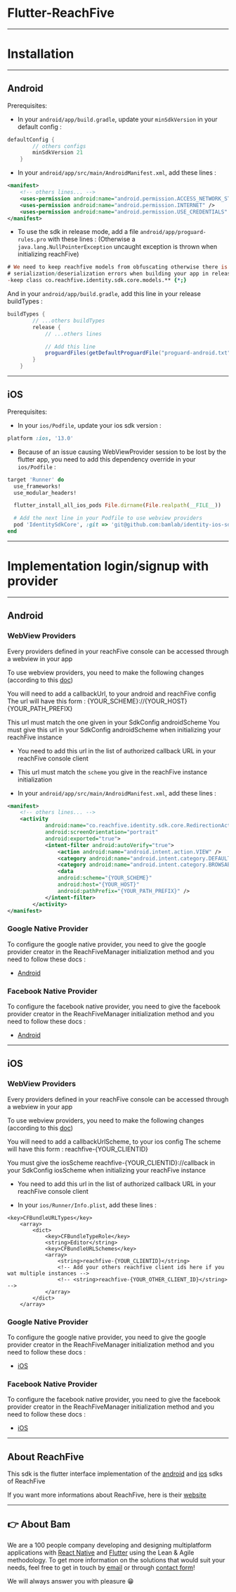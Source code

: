 # Flutter-ReachFive

---

# Installation

---

## Android

Prerequisites:

- In your `android/app/build.gradle`, update your `minSdkVersion` in your default config :

```gradle
defaultConfig {
        // others configs
        minSdkVersion 21
    }
```

- In your `android/app/src/main/AndroidManifest.xml`, add these lines :

```xml
<manifest>
    <!-- others lines... -->
    <uses-permission android:name="android.permission.ACCESS_NETWORK_STATE"/>
    <uses-permission android:name="android.permission.INTERNET" />
    <uses-permission android:name="android.permission.USE_CREDENTIALS" />
</manifest>
```

- To use the sdk in release mode, add a file `android/app/proguard-rules.pro` with these lines :
  (Otherwise a `java.lang.NullPointerException` uncaught exception is thrown when initializing reachFive)

```pro
# We need to keep reachfive models from obfuscating otherwise there is
# serialization/deserialization errors when building your app in release mode
-keep class co.reachfive.identity.sdk.core.models.** {*;}
```

And in your `android/app/build.gradle`, add this line in your release buildTypes :

```gradle
buildTypes {
        // ...others buildTypes
        release {
            // ...others lines

            // Add this line
            proguardFiles(getDefaultProguardFile("proguard-android.txt"), "proguard-rules.pro")
        }
    }
```

---

## iOS

Prerequisites:

- In your `ios/Podfile`, update your ios sdk version :

```rb
platform :ios, '13.0'
```

- Because of an issue causing WebViewProvider session to be lost by the flutter app, you need to add this dependency override in your `ios/Podfile` :

```rb
target 'Runner' do
  use_frameworks!
  use_modular_headers!

  flutter_install_all_ios_pods File.dirname(File.realpath(__FILE__))

  # Add the next line in your Podfile to use webview providers
  pod 'IdentitySdkCore', :git => 'git@github.com:bamlab/identity-ios-sdk.git', :tag => '6.1.0.fork'
end
```

---

# Implementation login/signup with provider

---

## Android

### WebView Providers

Every providers defined in your reachFive console can be accessed through a webview in your app

To use webview providers, you need to make the following changes (according to this [doc](https://developer.reachfive.com/sdk-android/8.0.1/guides/web-based-flows.html))

You will need to add a callbackUrl, to your android and reachFive config
The url will have this form : {YOUR_SCHEME}://{YOUR_HOST}{YOUR_PATH_PREFIX}

This url must match the one given in your SdkConfig androidScheme
You must give this url in your SdkConfig androidScheme when initializing your reachFive instance

- You need to add this url in the list of authorized callback URL in your reachFive console client

- This url must match the `scheme` you give in the reachFive instance initialization

- In your `android/app/src/main/AndroidManifest.xml`, add these lines :

```xml
<manifest>
    <!-- others lines... -->
    <activity
            android:name="co.reachfive.identity.sdk.core.RedirectionActivity"
            android:screenOrientation="portrait"
            android:exported="true">
            <intent-filter android:autoVerify="true">
                <action android:name="android.intent.action.VIEW" />
                <category android:name="android.intent.category.DEFAULT" />
                <category android:name="android.intent.category.BROWSABLE" />
                <data
                android:scheme="{YOUR_SCHEME}"
                android:host="{YOUR_HOST}"
                android:pathPrefix="{YOUR_PATH_PREFIX}" />
            </intent-filter>
        </activity>
</manifest>
```

### Google Native Provider

To configure the google native provider, you need to give the google provider creator in the ReachFiveManager initialization method and you need to follow these docs :

- [Android](https://developer.reachfive.com/sdk-android/8.0.1/index.html#configure-google-native-provider)

### Facebook Native Provider

To configure the facebook native provider, you need to give the facebook provider creator in the ReachFiveManager initialization method and you need to follow these docs :

- [Android](https://developer.reachfive.com/sdk-android/8.0.1/index.html#facebook-native-provider)

---

## iOS

### WebView Providers

Every providers defined in your reachFive console can be accessed through a webview in your app

To use webview providers, you need to make the following changes (according to this [doc](https://developer.reachfive.com/sdk-ios/index.html#sdk-webview))

You will need to add a callbackUrlScheme, to your ios config
The scheme will have this form : reachfive-{YOUR_CLIENTID}

You must give the iosScheme reachfive-{YOUR_CLIENTID}://callback in your SdkConfig iosScheme when initializing your reachFive instance

- You need to add this url in the list of authorized callback URL in your reachFive console client

- In your `ios/Runner/Info.plist`, add these lines :

```plist
<key>CFBundleURLTypes</key>
	<array>
		<dict>
			<key>CFBundleTypeRole</key>
			<string>Editor</string>
			<key>CFBundleURLSchemes</key>
			<array>
				<string>reachfive-{YOUR_CLIENTID}</string>
                <!-- Add your others reachfive client ids here if you wat multiple instances -->
				<!-- <string>reachfive-{YOUR_OTHER_CLIENT_ID}</string> -->
			</array>
		</dict>
	</array>
```

### Google Native Provider

To configure the google native provider, you need to give the google provider creator in the ReachFiveManager initialization method and you need to follow these docs :

- [iOS](https://developer.reachfive.com/sdk-ios/index.html#google-native-provider)

### Facebook Native Provider

To configure the facebook native provider, you need to give the facebook provider creator in the ReachFiveManager initialization method and you need to follow these docs :

- [iOS](https://developer.reachfive.com/sdk-ios/index.html#facebook-native-provider)

---

## About ReachFive

This sdk is the flutter interface implementation of the [android](https://github.com/ReachFive/identity-android-sdk) and [ios](https://github.com/ReachFive/identity-ios-sdk) sdks of ReachFive

If you want more informations about ReachFive, here is their [website](https://www.reachfive.com/)

---

## 👉 About Bam

We are a 100 people company developing and designing multiplatform applications with [React Native](https://www.bam.tech/expertise/react-native) and [Flutter](https://www.bam.tech/expertise/flutter) using the Lean & Agile methodology. To get more information on the solutions that would suit your needs, feel free to get in touch by [email](mailto://contact@bam.tech) or through [contact form](https://www.bam.tech/contact)!

We will always answer you with pleasure 😁

